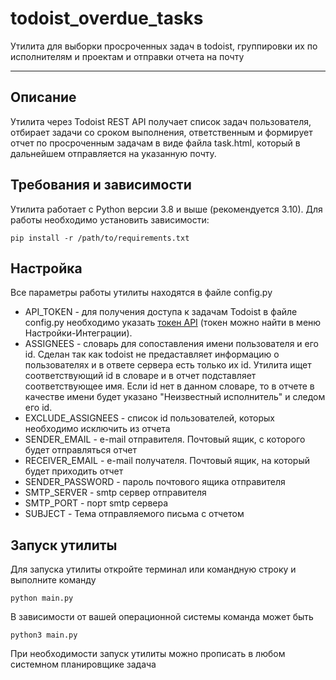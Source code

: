 # todoist_overdue_tasks
Утилита для выборки просроченных задач в todoist, группировки их по исполнителям и проектам и отправки отчета на почту
***************************************
## Описание
Утилита через Todoist REST API получает список задач пользователя, отбирает задачи 
со сроком выполнения, ответственным и формирует отчет по просроченным задачам в виде 
файла task.html, который в дальнейшем отправляется на указанную почту.

## Требования и зависимости

Утилита работает с Python версии 3.8 и выше (рекомендуется 3.10). 
Для работы необходимо установить зависимости:
```
pip install -r /path/to/requirements.txt
```
##  Настройка

Все параметры работы утилиты находятся в файле config.py
* API_TOKEN - для получения доступа к задачам Todoist в файле config.py необходимо указать [токен API](https://todoist.com/prefs/integrations) (токен можно найти 
в меню Настройки-Интеграции).
* ASSIGNEES - словарь для сопоставления имени пользователя и его id. Сделан так как todoist не предаставляет информацию
о пользователях и в ответе сервера есть только их id. Утилита ищет соответствующий id в словаре и в отчет подставляет
соответствующее имя. Если id нет в данном словаре, то в отчете в качестве имени будет указано "Неизвестный исполнитель"
и следом его id.
* EXCLUDE_ASSIGNEES - список id пользователей, которых необходимо исключить из отчета
* SENDER_EMAIL - e-mail отправителя. Почтовый ящик, с которого будет отправляться отчет
* RECEIVER_EMAIL - e-mail получателя. Почтовый ящик, на который будет приходить отчет
* SENDER_PASSWORD - пароль почтового ящика отправителя
* SMTP_SERVER - smtp сервер отправителя
* SMTP_PORT - порт smtp сервера
* SUBJECT - Тема отправляемого письма с отчетом

## Запуск утилиты

Для запуска утилиты откройте терминал или командную строку и выполните команду
```
python main.py
```
В зависимости от вашей операционной системы команда может быть
```
python3 main.py
```
При необходимости запуск утилиты можно прописать в любом системном планировщике задача